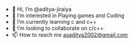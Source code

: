 - 👋 Hi, I’m @aditya-jiraiya
- 👀 I’m interested in Playing games and Coding
- 🌱 I’m currently learning c and c++
- 💞️ I’m looking to collaborate on c/c++
- 📫 How to reach me asaditya2002@gmail.com

<!---
aditya-jiraiya/aditya-jiraiya is a ✨ special ✨ repository because its `README.md` (this file) appears on your GitHub profile.
You can click the Preview link to take a look at your changes.
--->
